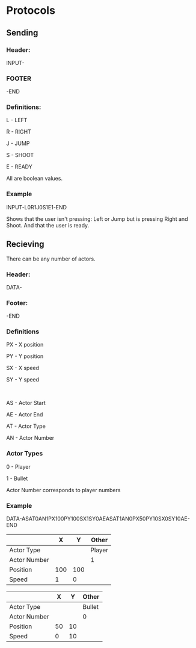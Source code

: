 # Protocols

## Sending

### Header: 
INPUT-

### FOOTER
-END

### Definitions:
L - LEFT

R - RIGHT

J - JUMP

S - SHOOT

E - READY

All are boolean values.

### Example

INPUT-L0R1J0S1E1-END

Shows that the user isn't pressing: Left or Jump but is pressing Right and Shoot. And that the user is ready.

## Recieving

There can be any number of actors.

### Header:
DATA-

### Footer:
-END

### Definitions
PX - X position

PY - Y position

SX - X speed

SY - Y speed

<br>

AS - Actor Start

AE - Actor End

AT - Actor Type

AN - Actor Number

### Actor Types
0 - Player

1 - Bullet

Actor Number corresponds to player numbers

### Example

DATA-ASAT0AN1PX100PY100SX1SY0AEASAT1AN0PX50PY10SX0SY10AE-END

|              | X   | Y   | Other  |
|--------------|-----|-----|--------|
| Actor Type   |     |     | Player |
| Actor Number |     |     | 1 |
| Position     | 100 | 100 |        |
| Speed        | 1   | 0   |        |

|              | X  | Y  | Other  |
|--------------|----|----|--------|
| Actor Type   |    |    | Bullet |
| Actor Number |    |    | 0      |
| Position     | 50 | 10 |        |
| Speed        | 0  | 10 |        |